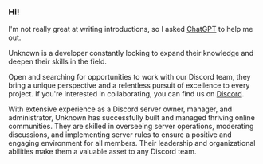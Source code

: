 ### Hi!

I'm not really great at writing introductions, so I asked [ChatGPT](https://openai.com/blog/chatgpt/) to help me out.

Unknown is a developer constantly looking to expand their knowledge and deepen their skills in the field. 

Open and searching for opportunities to work with our Discord team, they bring a unique perspective and a relentless pursuit of excellence to every project. If you're interested in collaborating, you can find us on [Discord](https://discord.com).

With extensive experience as a Discord server owner, manager, and administrator, Unknown has successfully built and managed thriving online communities. They are skilled in overseeing server operations, moderating discussions, and implementing server rules to ensure a positive and engaging environment for all members. Their leadership and organizational abilities make them a valuable asset to any Discord team.

